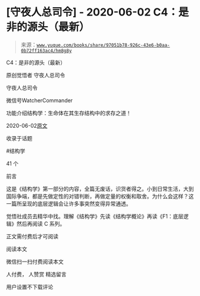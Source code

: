 # [守夜人总司令] - 2020-06-02 C4：是非的源头（最新）

> 来源：[`www.yuque.com/books/share/97051b78-926c-43e6-b0aa-0b72ff163ac4/hm8g8y`](https://www.yuque.com/books/share/97051b78-926c-43e6-b0aa-0b72ff163ac4/hm8g8y)



C4：是非的源头（最新） 

原创觉悟者 守夜人总司令 

守夜人总司令 

微信号WatcherCommander 

功能介绍结构学：生命体在其生存结构中的求存之道！ 

2020-06-02[原文](https://mp.weixin.qq.com/s?__biz=MzAxNDk1NjI2Mw==&mid=2247485283&idx=1&sn=4f6374be824ea0fb148517f63cae7a95&chksm=9b8a24ebacfdadfd9bb865954cfc7b9621c1450b4c258506347b2201a04c6057c4119a1a0820&scene=27#wechat_redirect&cpage=211) 

收录于话题 

#结构学 

41 个 

前言 

这是《结构学》第一部分的内容，全篇无废话，识货者得之。小到日常生活，大到国际争端，都是先做定性的对错判断，再做定量的权衡和取舍。为什么会这样？这一篇所呈现的底层逻辑会让许多事突然变得异常通透。 

觉悟社成员去精华中找。理解《结构学》先读《结构学概论》再读《F1：底层逻辑》然后再阅读 C 系列。 

正文需付费后才可阅读 

阅读本文 

微信扫一扫付费阅读本文 

人付费， 人赞赏 <ne-h3 id="co0Xy" data-lake-id="co0Xy"><ne-heading-ext><ne-heading-anchor></ne-heading-anchor><ne-heading-fold></ne-heading-fold></ne-heading-ext><ne-heading-content>精选留言</ne-heading-content></ne-h3> 

用户设置不下载评论